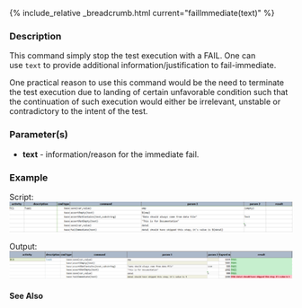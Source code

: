 {% include_relative _breadcrumb.html current="failImmediate(text)" %}


### Description
This command simply stop the test execution with a FAIL.  One can use `text` to provide additional 
information/justification to fail-immediate.

One practical reason to use this command would be the need to terminate the test execution due to 
landing of certain unfavorable condition such that the continuation of such execution would either 
be irrelevant, unstable or contradictory to the intent of the test.

### Parameter(s)
- **text** \- information/reason for the immediate fail.


### Example
Script:
![scipt](image/failImmediate_01.png)

Output:
![output](image/failImmediate_02.png)


#### See Also
